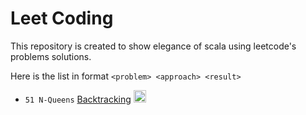 
# Leet Coding

This repository is created to show elegance of scala using
leetcode's problems solutions.

Here is the list in format `<problem> <approach> <result>`

- `51 N-Queens` [Backtracking](https://github.com/oybek/leetcoding/blob/master/src/NQueens.scala) <img height="20" alt="accepted" src="https://i.imgur.com/Htvae5k.png" href="">
